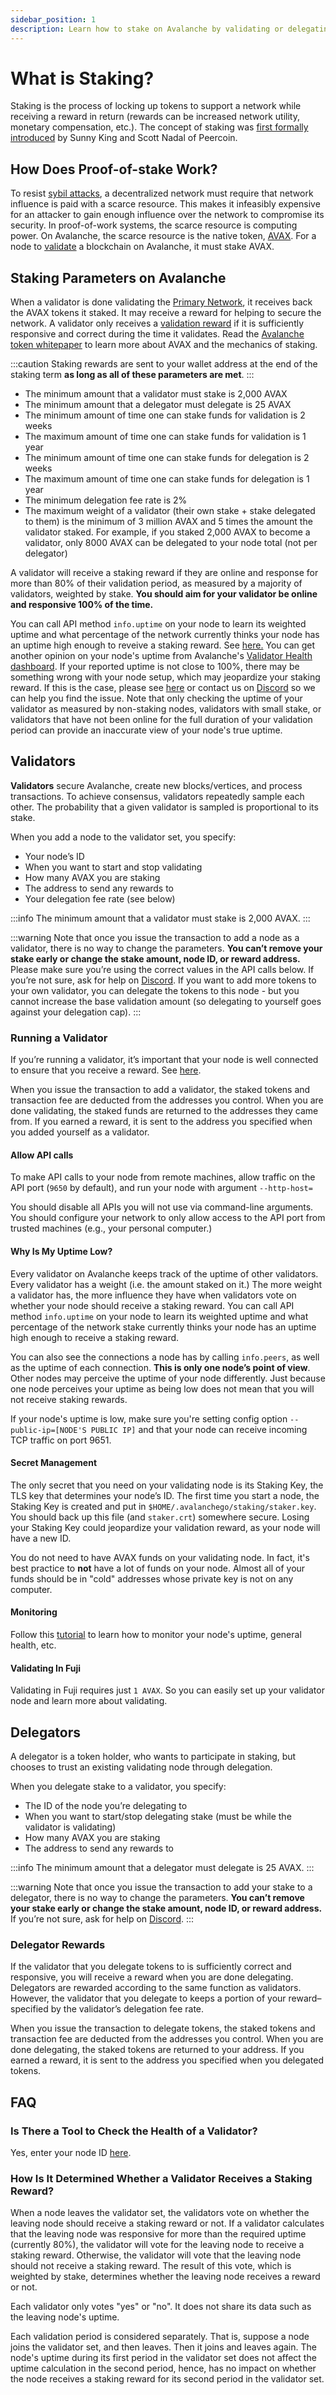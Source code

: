 ```yaml
---
sidebar_position: 1
description: Learn how to stake on Avalanche by validating or delegating
---
```


# What is Staking?

Staking is the process of locking up tokens to support a network while receiving a reward in return (rewards can be increased network utility, monetary compensation, etc.). The concept of staking was [first formally introduced](https://web.archive.org/web/20160306084128/https://peercoin.net/assets/paper/peercoin-paper.pdf) by Sunny King and Scott Nadal of Peercoin.

## How Does Proof-of-stake Work?

To resist [sybil attacks](https://support.avalabs.org/en/articles/4064853-what-is-a-sybil-attack), a decentralized network must require that network influence is paid with a scarce resource. This makes it infeasibly expensive for an attacker to gain enough influence over the network to compromise its security. In proof-of-work systems, the scarce resource is computing power. On Avalanche, the scarce resource is the native token, [AVAX](../../#avalanche-avax-token). For a node to [validate](http://support.avalabs.org/en/articles/4064704-what-is-a-blockchain-validator) a blockchain on Avalanche, it must stake AVAX.

## Staking Parameters on Avalanche

When a validator is done validating the [Primary Network](http://support.avalabs.org/en/articles/4135650-what-is-the-primary-network), it receives back the AVAX tokens it staked. It may receive a reward for helping to secure the network. A validator only receives a [validation reward](http://support.avalabs.org/en/articles/4587396-what-are-validator-staking-rewards) if it is sufficiently responsive and correct during the time it validates. Read the [Avalanche token whitepaper](https://www.avalabs.org/whitepapers) to learn more about AVAX and the mechanics of staking.

:::caution
Staking rewards are sent to your wallet address at the end of the staking term **as long as all of these parameters are met**.
:::

- The minimum amount that a validator must stake is 2,000 AVAX
- The minimum amount that a delegator must delegate is 25 AVAX
- The minimum amount of time one can stake funds for validation is 2 weeks
- The maximum amount of time one can stake funds for validation is 1 year
- The minimum amount of time one can stake funds for delegation is 2 weeks
- The maximum amount of time one can stake funds for delegation is 1 year
- The minimum delegation fee rate is 2%
- The maximum weight of a validator (their own stake + stake delegated to them) is the minimum of 3 million AVAX and 5 times the amount the validator staked. For example, if you staked 2,000 AVAX to become a validator, only 8000 AVAX can be delegated to your node total (not per delegator)

A validator will receive a staking reward if they are online and response for more than 80% of their validation period, as measured by a majority of validators, weighted by stake. **You should aim for your validator be online and responsive 100% of the time.**

You can call API method `info.uptime` on your node to learn its weighted uptime and what percentage of the network currently thinks your node has an uptime high enough to reveive a staking reward. See [here.](../../apis/avalanchego/apis/info.md#infouptime)
You can get another opinion on your node's uptime from Avalanche's [Validator Health dashboard](https://stats.avax.network/dashboard/validator-health-check/).
If your reported uptime is not close to 100%, there may be something wrong with your node setup, which may jeopardize your staking reward.
If this is the case, please see [here](#why-is-my-uptime-low) or contact us on [Discord](https://chat.avax.network) so we can help you find the issue.
Note that only checking the uptime of your validator as measured by non-staking nodes, validators with small stake, or validators that have not been online for the full duration of your validation period can provide an inaccurate view of your node's true uptime.

## Validators

**Validators** secure Avalanche, create new blocks/vertices, and process transactions. To achieve consensus, validators repeatedly sample each other. The probability that a given validator is sampled is proportional to its stake.

When you add a node to the validator set, you specify:

- Your node’s ID
- When you want to start and stop validating
- How many AVAX you are staking
- The address to send any rewards to
- Your delegation fee rate (see below)

:::info
The minimum amount that a validator must stake is 2,000 AVAX.
:::

:::warning
Note that once you issue the transaction to add a node as a validator, there is no way to change the parameters. **You can’t remove your stake early or change the stake amount, node ID, or reward address.** Please make sure you’re using the correct values in the API calls below. If you’re not sure, ask for help on [Discord](https://chat.avax.network). If you want to add more tokens to your own validator, you can delegate the tokens to this node - but you cannot increase the base validation amount (so delegating to yourself goes against your delegation cap).
:::

### Running a Validator

If you’re running a validator, it’s important that your node is well connected to ensure that you receive a reward. See [here](http://support.avalabs.org/en/articles/4594192-networking-setup).

When you issue the transaction to add a validator, the staked tokens and transaction fee are deducted from the addresses you control. When you are done validating, the staked funds are returned to the addresses they came from. If you earned a reward, it is sent to the address you specified when you added yourself as a validator.

#### Allow API calls

To make API calls to your node from remote machines, allow traffic on the API port (`9650` by default), and run your node with argument `--http-host=`

You should disable all APIs you will not use via command-line arguments. You should configure your network to only allow access to the API port from trusted machines (e.g., your personal computer.)

#### Why Is My Uptime Low?

Every validator on Avalanche keeps track of the uptime of other validators. Every validator has a weight (i.e. the amount staked on it.) The more weight a validator has, the more influence they have when validators vote on whether your node should receive a staking reward. You can call API method `info.uptime` on your node to learn its weighted uptime and what percentage of the network stake currently thinks your node has an uptime high enough to receive a staking reward.

You can also see the connections a node has by calling `info.peers`, as well as the uptime of each connection. **This is only one node’s point of view**. Other nodes may perceive the uptime of your node differently. Just because one node perceives your uptime as being low does not mean that you will not receive staking rewards.

If your node's uptime is low, make sure you're setting config option `--public-ip=[NODE'S PUBLIC IP]` and that your node can receive incoming TCP traffic on port 9651.

#### Secret Management

The only secret that you need on your validating node is its Staking Key, the TLS key that determines your node’s ID. The first time you start a node, the Staking Key is created and put in `$HOME/.avalanchego/staking/staker.key`. You should back up this file (and `staker.crt`) somewhere secure. Losing your Staking Key could jeopardize your validation reward, as your node will have a new ID.

You do not need to have AVAX funds on your validating node. In fact, it's best practice to **not** have a lot of funds on your node. Almost all of your funds should be in "cold" addresses whose private key is not on any computer.

#### Monitoring

Follow this [tutorial](../maintain/setting-up-node-monitoring.md) to learn how to monitor your node's uptime, general health, etc.

#### Validating In Fuji

Validating in Fuji requires just `1 AVAX`. So you can easily set up your validator node and learn more about validating.

## Delegators

A delegator is a token holder, who wants to participate in staking, but chooses to trust an existing validating node through delegation.

When you delegate stake to a validator, you specify:

- The ID of the node you’re delegating to
- When you want to start/stop delegating stake (must be while the validator is validating)
- How many AVAX you are staking
- The address to send any rewards to

:::info
The minimum amount that a delegator must delegate is 25 AVAX.
:::

:::warning
Note that once you issue the transaction to add your stake to a delegator, there is no way to change the parameters. **You can’t remove your stake early or change the stake amount, node ID, or reward address.** If you’re not sure, ask for help on [Discord](https://chat.avax.network).
:::

### Delegator Rewards

If the validator that you delegate tokens to is sufficiently correct and responsive, you will receive a reward when you are done delegating. Delegators are rewarded according to the same function as validators. However, the validator that you delegate to keeps a portion of your reward–specified by the validator’s delegation fee rate.

When you issue the transaction to delegate tokens, the staked tokens and transaction fee are deducted from the addresses you control. When you are done delegating, the staked tokens are returned to your address. If you earned a reward, it is sent to the address you specified when you delegated tokens.

## FAQ

### Is There a Tool to Check the Health of a Validator?

Yes, enter your node ID [here](https://stats.avax.network/dashboard/validator-health-check).

### How Is It Determined Whether a Validator Receives a Staking Reward?

When a node leaves the validator set, the validators vote on whether the leaving node should receive a staking reward or not. If a validator calculates that the leaving node was responsive for more than the required uptime (currently 80%), the validator will vote for the leaving node to receive a staking reward. Otherwise, the validator will vote that the leaving node should not receive a staking reward. The result of this vote, which is weighted by stake, determines whether the leaving node receives a reward or not.

Each validator only votes "yes" or "no". It does not share its data such as the leaving node's uptime.

Each validation period is considered separately. That is, suppose a node joins the validator set, and then leaves. Then it joins and leaves again. The node's uptime during its first period in the validator set does not affect the uptime calculation in the second period, hence, has no impact on whether the node receives a staking reward for its second period in the validator set.
